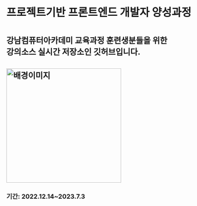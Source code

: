<h1>프로젝트기반 프론트엔드 개발자 양성과정<h1>
<h2>강남컴퓨터아카데미 교육과정 훈련생분들을 위한
<br>강의소스 실시간 저장소인 깃허브입니다.<h2>
<img src="https://i3.ruliweb.com/ori/21/10/29/17ccba6c1b84f8bd6.jpeg" alt="배경이미지" style="width: 300px">
<h3>기간: 2022.12.14~2023.7.3<h3>
